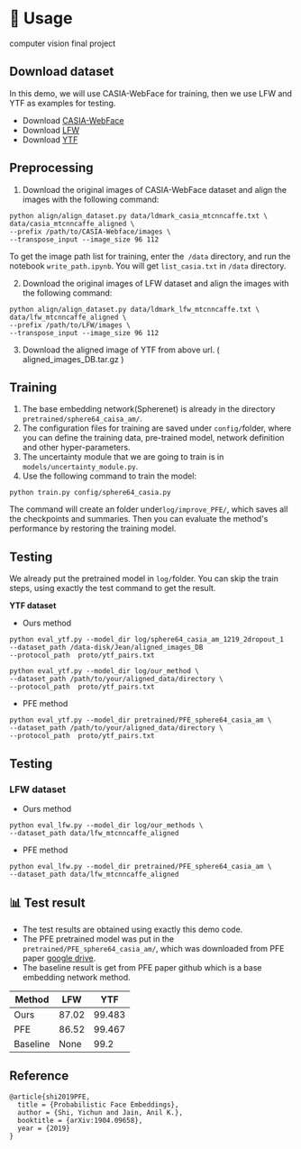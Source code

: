 
# :notebook_with_decorative_cover:  Usage
computer vision final project

## Download dataset
In this demo, we will use CASIA-WebFace for training, then we use LFW and YTF as examples for testing.
- Download [CASIA-WebFace](https://drive.google.com/file/d/1Of_EVz-yHV7QVWQGihYfvtny9Ne8qXVz/view)
- Download [LFW](http://vis-www.cs.umass.edu/lfw/)
- Download [YTF](https://www.cs.tau.ac.il/~wolf/ytfaces/)


## Preprocessing 
1. Download the original images of CASIA-WebFace dataset and align the images with the following command:
```
python align/align_dataset.py data/ldmark_casia_mtcnncaffe.txt \
data/casia_mtcnncaffe_aligned \
--prefix /path/to/CASIA-Webface/images \
--transpose_input --image_size 96 112
```
To get the image path list for training, enter the` /data` directory, and run the notebook `write_path.ipynb`.
You will get `list_casia.txt` in `/data` directory.

2. Download the original images of LFW dataset and align the images with the following command:
```
python align/align_dataset.py data/ldmark_lfw_mtcnncaffe.txt \
data/lfw_mtcnncaffe_aligned \
--prefix /path/to/LFW/images \
--transpose_input --image_size 96 112
```
3. Download the aligned image of YTF from above url.
( aligned_images_DB.tar.gz )

## Training 
1. The base embedding network(Spherenet) is already in the directory `pretrained/sphere64_caisa_am/`.
2. The configuration files for training are saved under `config/`folder, where you can define the training data, pre-trained model, network definition and other hyper-parameters.
3. The uncertainty module that we are going to train is in `models/uncertainty_module.py`.
4. Use the following command to train the model:
```
python train.py config/sphere64_casia.py
```
The command will create an folder under`log/improve_PFE/`, which saves all the checkpoints and summaries. Then you can evaluate the method's performance by restoring the training model.
## Testing
We already put the pretrained model in `log/`folder. You can skip the train steps, using exactly the test command to get the result.

**YTF dataset**
- Ours method
```
python eval_ytf.py --model_dir log/sphere64_casia_am_1219_2dropout_1 
--dataset_path /data-disk/Jean/aligned_images_DB 
--protocol_path  proto/ytf_pairs.txt
```
```
python eval_ytf.py --model_dir log/our_method \
--dataset_path /path/to/your/aligned_data/directory \ 
--protocol_path  proto/ytf_pairs.txt
```

- PFE method

```
python eval_ytf.py --model_dir pretrained/PFE_sphere64_casia_am \
--dataset_path /path/to/your/aligned_data/directory \ 
--protocol_path  proto/ytf_pairs.txt
```

## Testing 
### LFW dataset
- Ours method

```
python eval_lfw.py --model_dir log/our_methods \
--dataset_path data/lfw_mtcnncaffe_aligned
```

- PFE method
 
 ```
python eval_lfw.py --model_dir pretrained/PFE_sphere64_casia_am \ 
--dataset_path data/lfw_mtcnncaffe_aligned
```

## :bar_chart: Test result 
- The test results are obtained using exactly this demo code.
- The PFE pretrained model was put in the `pretrained/PFE_sphere64_casia_am/`, which was downloaded from PFE paper  [google drive](https://drive.google.com/file/d/1BeTUYnc__u1_cYEKoXqfGDQjdk2TChoD/view).
- The baseline result is get from PFE paper github which is a base embedding network method.

| Method   |   LFW    |    YTF   |
| -------- | -------- | -------- |
| Ours     | 87.02    |  99.483  |
| PFE      | 86.52    | 99.467   |
| Baseline | None     |  99.2    |

## Reference
```
@article{shi2019PFE,
  title = {Probabilistic Face Embeddings},
  author = {Shi, Yichun and Jain, Anil K.},
  booktitle = {arXiv:1904.09658},
  year = {2019}
}
```
